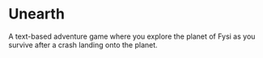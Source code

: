 # Unearth
A text-based adventure game where you explore the planet of Fysi as you survive after a crash landing onto the planet.
